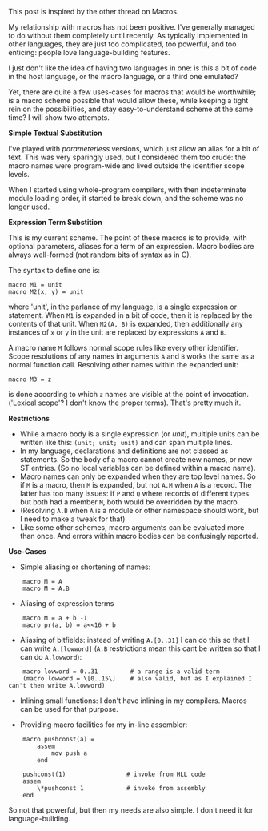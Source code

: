 This post is inspired by the other thread on Macros.

My relationship with macros has not been positive. I've generally managed to do without them completely until recently. As typically implemented in other languages, they are just too complicated, too powerful, and too enticing: people love language-building features.

I just don't like the idea of having two languages in one: is this a bit of code in the host language, or the macro language, or a third one emulated?

Yet, there are quite a few uses-cases for macros that would be worthwhile; is a macro scheme possible that would allow these, while keeping a tight rein on the possibilities, and stay easy-to-understand scheme at the same time? I will show two attempts.

**Simple Textual Substitution**

I've played with *parameterless* versions, which just allow an alias for a bit of text. This was very sparingly used, but I considered them too crude: the macro names were program-wide and lived outside the identifier scope levels.

When I started using whole-program compilers, with then indeterminate module loading order, it started to break down, and the scheme was no longer used.

**Expression Term Substition**

This is my current scheme. The point of these macros is to provide, with optional parameters, aliases for a term of an expression. Macro bodies are always well-formed (not random bits of syntax as in C).

The syntax to define one is:

    macro M1 = unit
    macro M2(x, y) = unit

where 'unit', in the parlance of my language, is a single expression or statement. When `M1` is expanded in a bit of code, then it is replaced by the contents of that unit. When `M2(A, B)` is expanded, then additionally any instances of `x` or `y` in the unit are replaced by expressions `A` and `B`.

A macro name `M` follows normal scope rules like every other identifier. Scope resolutions of any names in arguments `A` and `B` works the same as a normal function call. Resolving other names within the expanded unit:

    macro M3 = z

is done according to which `z` names are visible at the point of invocation. ('Lexical scope'? I don't know the proper terms). That's pretty much it.

**Restrictions**

* While a macro body is a single expression (or *unit*), multiple units can be written like this: `(unit; unit; unit)` and can span multiple lines.
* In my language, declarations and definitions are not classed as statements. So the body of a macro cannot create new names, or new ST entries. (So no local variables can be defined within a macro name).
* Macro names can only be expanded when they are top level names. So if `M` is a macro, then `M` is expanded, but not `A.M` when `A` is a record. The latter has too many issues: if `P` and `Q` where records of different types but both had a member `M`, both would be overridden by the macro.
* (Resolving `A.B` when `A` is a module or other namespace should work, but I need to make a tweak for that)
* Like some other schemes, macro arguments can be evaluated more than once. And errors within macro bodies can be confusingly reported.

**Use-Cases**

* Simple aliasing or shortening of names:
```
    macro M = A
    macro M = A.B
```
* Aliasing of expression terms
```
    macro M = a + b -1
    macro pr(a, b) = a<<16 + b
```
* Aliasing of bitfields: instead of writing `A.[0..31]` I can do this so that I can write `A.[lowword]` (`A.B` restrictions mean this cant be written so that I can do `A.lowword`):
```
    macro lowword = 0..31         # a range is a valid term
    (macro lowword = \[0..15\]    # also valid, but as I explained I can't then write A.lowword)
```
* Inlining small functions: I don't have inlining in my compilers. Macros can be used for that purpose.

* Providing macro facilities for my in-line assembler:
```
    macro pushconst(a) =
        assem
            mov push a 
        end

    pushconst(1)                 # invoke from HLL code
    assem
        \*pushconst 1            # invoke from assembly
    end
```
So not that powerful, but then my needs are also simple. I don't need it for language-building.
